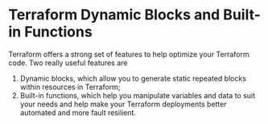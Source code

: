 # Terraform Dynamic Blocks and Built-in Functions


Terraform offers a strong set of features to help optimize your Terraform code. 
Two really useful features are 
1. Dynamic blocks, which allow you to generate static repeated blocks within resources in Terraform; 
2. Built-in functions, which help you manipulate variables and data to suit your needs and help make your Terraform deployments better automated and more fault resilient.